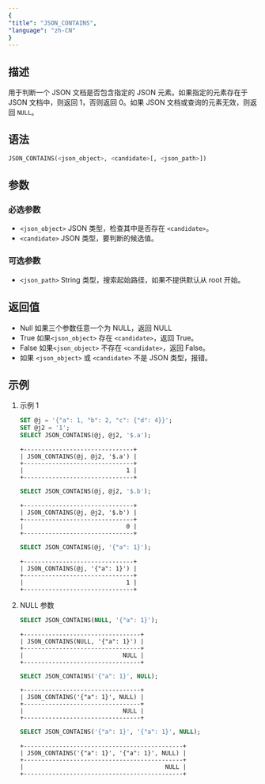 ```yaml
---
{
"title": "JSON_CONTAINS",
"language": "zh-CN"
}
---
```


## 描述

用于判断一个 JSON 文档是否包含指定的 JSON 元素。如果指定的元素存在于 JSON 文档中，则返回 1，否则返回 0。如果 JSON 文档或查询的元素无效，则返回 `NULL`。

## 语法

```sql
JSON_CONTAINS(<json_object>, <candidate>[, <json_path>])
```

## 参数
### 必选参数
- `<json_object>` JSON 类型，检查其中是否存在 `<candidate>`。
- `<candidate>` JSON 类型，要判断的候选值。
### 可选参数
- `<json_path>` String 类型，搜索起始路径，如果不提供默认从 root 开始。

## 返回值
- Null 如果三个参数任意一个为 NULL，返回 NULL
- True 如果`<json_object>` 存在 `<candidate>`，返回 True。
- False 如果`<json_object>` 不存在 `<candidate>`，返回 False。
- 如果 `<json_object>` 或 `<candidate>` 不是 JSON 类型，报错。

## 示例 
1. 示例 1
    ```sql
    SET @j = '{"a": 1, "b": 2, "c": {"d": 4}}';
    SET @j2 = '1';
    SELECT JSON_CONTAINS(@j, @j2, '$.a');
    ```
    ```text
    +-------------------------------+
    | JSON_CONTAINS(@j, @j2, '$.a') |
    +-------------------------------+
    |                             1 |
    +-------------------------------+
    ```
    ```sql
    SELECT JSON_CONTAINS(@j, @j2, '$.b');
    ```
    ```text
    +-------------------------------+
    | JSON_CONTAINS(@j, @j2, '$.b') |
    +-------------------------------+
    |                             0 |
    +-------------------------------+
    ```
    ```sql
    SELECT JSON_CONTAINS(@j, '{"a": 1}');
    ```
    ```text
    +-------------------------------+
    | JSON_CONTAINS(@j, '{"a": 1}') |
    +-------------------------------+
    |                             1 |
    +-------------------------------+
    ```
2. NULL 参数
    ```sql
    SELECT JSON_CONTAINS(NULL, '{"a": 1}');
    ```
    ```text
    +---------------------------------+
    | JSON_CONTAINS(NULL, '{"a": 1}') |
    +---------------------------------+
    |                            NULL |
    +---------------------------------+
    ```
    ```sql
    SELECT JSON_CONTAINS('{"a": 1}', NULL);
    ```
    ```text
    +---------------------------------+
    | JSON_CONTAINS('{"a": 1}', NULL) |
    +---------------------------------+
    |                            NULL |
    +---------------------------------+
    ```
    ```sql
    SELECT JSON_CONTAINS('{"a": 1}', '{"a": 1}', NULL);
    ```
    ```text
    +---------------------------------------------+
    | JSON_CONTAINS('{"a": 1}', '{"a": 1}', NULL) |
    +---------------------------------------------+
    |                                        NULL |
    +---------------------------------------------+
    ```
